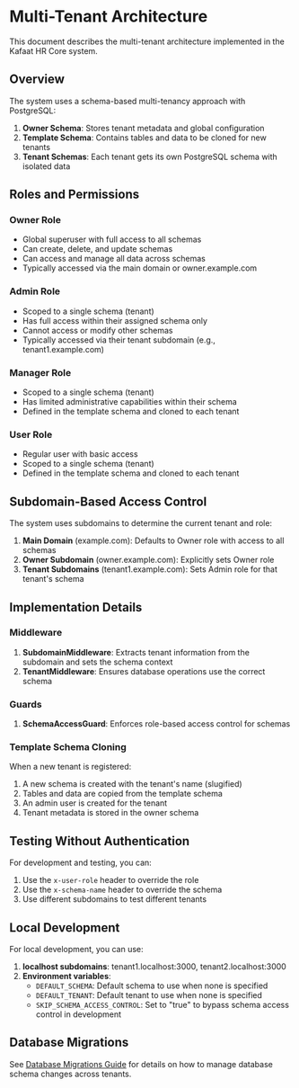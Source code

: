 # Multi-Tenant Architecture

This document describes the multi-tenant architecture implemented in the Kafaat HR Core system.

## Overview

The system uses a schema-based multi-tenancy approach with PostgreSQL:

1. **Owner Schema**: Stores tenant metadata and global configuration
2. **Template Schema**: Contains tables and data to be cloned for new tenants
3. **Tenant Schemas**: Each tenant gets its own PostgreSQL schema with isolated data

## Roles and Permissions

### Owner Role

- Global superuser with full access to all schemas
- Can create, delete, and update schemas
- Can access and manage all data across schemas
- Typically accessed via the main domain or owner.example.com

### Admin Role

- Scoped to a single schema (tenant)
- Has full access within their assigned schema only
- Cannot access or modify other schemas
- Typically accessed via their tenant subdomain (e.g., tenant1.example.com)

### Manager Role

- Scoped to a single schema (tenant)
- Has limited administrative capabilities within their schema
- Defined in the template schema and cloned to each tenant

### User Role

- Regular user with basic access
- Scoped to a single schema (tenant)
- Defined in the template schema and cloned to each tenant

## Subdomain-Based Access Control

The system uses subdomains to determine the current tenant and role:

1. **Main Domain** (example.com): Defaults to Owner role with access to all schemas
2. **Owner Subdomain** (owner.example.com): Explicitly sets Owner role
3. **Tenant Subdomains** (tenant1.example.com): Sets Admin role for that tenant's schema

## Implementation Details

### Middleware

1. **SubdomainMiddleware**: Extracts tenant information from the subdomain and sets the schema context
2. **TenantMiddleware**: Ensures database operations use the correct schema

### Guards

1. **SchemaAccessGuard**: Enforces role-based access control for schemas

### Template Schema Cloning

When a new tenant is registered:

1. A new schema is created with the tenant's name (slugified)
2. Tables and data are copied from the template schema
3. An admin user is created for the tenant
4. Tenant metadata is stored in the owner schema

## Testing Without Authentication

For development and testing, you can:

1. Use the `x-user-role` header to override the role
2. Use the `x-schema-name` header to override the schema
3. Use different subdomains to test different tenants

## Local Development

For local development, you can use:

1. **localhost subdomains**: tenant1.localhost:3000, tenant2.localhost:3000
2. **Environment variables**:
   - `DEFAULT_SCHEMA`: Default schema to use when none is specified
   - `DEFAULT_TENANT`: Default tenant to use when none is specified
   - `SKIP_SCHEMA_ACCESS_CONTROL`: Set to "true" to bypass schema access control in development

## Database Migrations

See [Database Migrations Guide](./database-migrations.md) for details on how to manage database schema changes across tenants.